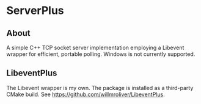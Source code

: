 # ServerPlus

## About

A simple C++ TCP socket server implementation employing a Libevent wrapper for efficient, portable polling. Windows is not currently supported.

## LibeventPlus

The Libevent wrapper is my own. The package is installed as a third-party CMake build.
See https://github.com/willmroliver/LibeventPlus.

